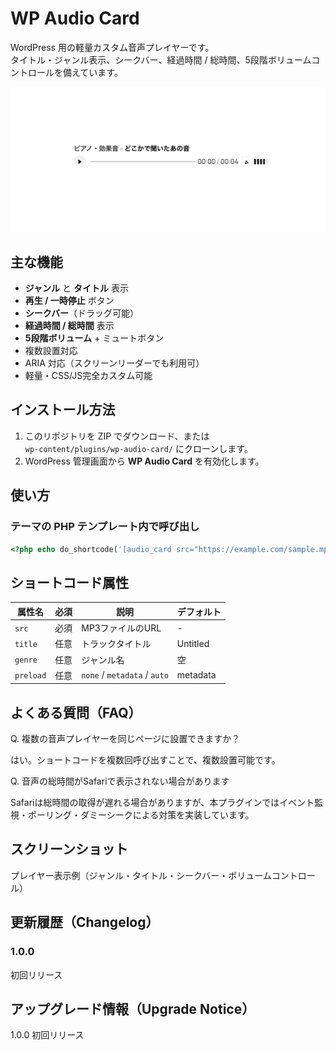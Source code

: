 # WP Audio Card

WordPress 用の軽量カスタム音声プレイヤーです。  
タイトル・ジャンル表示、シークバー、経過時間 / 総時間、5段階ボリュームコントロールを備えています。

![スクリーンショット](assets/screenshot-1.png)

## 主な機能
- **ジャンル** と **タイトル** 表示
- **再生 / 一時停止** ボタン
- **シークバー**（ドラッグ可能）
- **経過時間 / 総時間** 表示
- **5段階ボリューム** + ミュートボタン
- 複数設置対応
- ARIA 対応（スクリーンリーダーでも利用可）
- 軽量・CSS/JS完全カスタム可能

## インストール方法
1. このリポジトリを ZIP でダウンロード、または  
   `wp-content/plugins/wp-audio-card/` にクローンします。
2. WordPress 管理画面から **WP Audio Card** を有効化します。

## 使い方

### テーマの PHP テンプレート内で呼び出し
```php
<?php echo do_shortcode('[audio_card src="https://example.com/sample.mp3" title="番組CMナレーション" genre="ハイテンション・バラエティ"]'); ?>
```

## ショートコード属性

| 属性名    | 必須 | 説明                         | デフォルト | 
| --------- | ---- | ---------------------------- | ---------- | 
| `src`     | 必須 | MP3ファイルのURL             | -          | 
| `title`   | 任意 | トラックタイトル             | Untitled   | 
| `genre`   | 任意 | ジャンル名                   | 空         | 
| `preload` | 任意 | `none` / `metadata` / `auto` | metadata   | 



## よくある質問（FAQ）

Q. 複数の音声プレイヤーを同じページに設置できますか？

はい。ショートコードを複数回呼び出すことで、複数設置可能です。

Q. 音声の総時間がSafariで表示されない場合があります

Safariは総時間の取得が遅れる場合がありますが、本プラグインではイベント監視・ポーリング・ダミーシークによる対策を実装しています。

## スクリーンショット

プレイヤー表示例（ジャンル・タイトル・シークバー・ボリュームコントロール）

## 更新履歴（Changelog）

### 1.0.0

初回リリース

## アップグレード情報（Upgrade Notice）

1.0.0
初回リリース